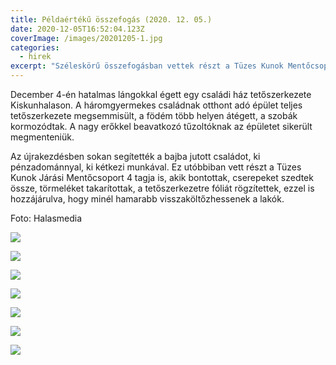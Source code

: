 ```yaml
---
title: Példaértékű összefogás (2020. 12. 05.)
date: 2020-12-05T16:52:04.123Z
coverImage: /images/20201205-1.jpg
categories:
  - hirek
excerpt: "Széleskörű összefogásban vettek részt a Tüzes Kunok Mentőcsoport tagjai. "
---
```

December 4-én hatalmas lángokkal égett egy családi ház tetőszerkezete Kiskunhalason. A háromgyermekes családnak otthont adó épület teljes tetőszerkezete megsemmisült, a födém több helyen átégett, a szobák kormozódtak. A nagy erőkkel beavatkozó tűzoltóknak az épületet sikerült megmenteniük.

Az újrakezdésben sokan segítették a bajba jutott családot, ki pénzadománnyal, ki kétkezi munkával. Ez utóbbiban vett részt a Tüzes Kunok Járási Mentőcsoport 4 tagja is, akik bontottak, cserepeket szedtek össze, törmeléket takarítottak, a tetőszerkezetre fóliát rögzítettek, ezzel is hozzájárulva, hogy minél hamarabb visszaköltőzhessenek a lakók.

Foto: Halasmedia

![](/images/20201205-2.jpg)

![](/images/20201205-3.jpg)

![](/images/20201205-4.jpg)

![](/images/20201205-5.jpg)

![](/images/20201205-6.jpg)

![](/images/20201205-7.jpg)

![](/images/20201205-8.jpg)